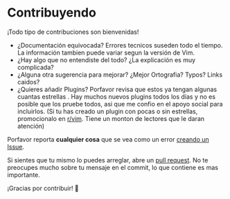 # Contribuyendo

¡Todo tipo de contribuciones son bienvenidas!

- ¿Documentación equivocada? Errores tecnicos suseden todo el tiempo. 
La información tambien puede variar segun la versión de Vim.
- ¿Hay algo que no entendiste del todo? ¿La explicación es muy complicada?
- ¿Alguna otra sugerencia para mejorar? ¿Mejor Ortografia? Typos? Links caidos?
- ¿Quieres añadir Plugins? Porfavor revisa que estos ya tengan algunas cuantas estrellas
. Hay muchos nuevos plugins todos los días y no es posible que los pruebe todos,
  asi que me confio en el apoyo social para incluirlos. (Si tu has creado un plugin con pocas o sin estrellas,
  promocionalo en [r/vim](https://www.reddit.com/r/vim). Tiene un monton de lectores que le daran atención)

Porfavor reporta __cualquier cosa__ que se vea como un error 
[creando un Issue](https://github.com/UltiRequiem/vim-galore-es/issues/new).

Si sientes que tu mismo lo puedes arreglar, abre un
[pull request](https://help.github.com/categories/collaborating-with-issues-and-pull-requests).
No te preocupes mucho sobre tu mensaje en el commit, lo que contiene es mas importante.

¡Gracias por contribuir! 🎉
